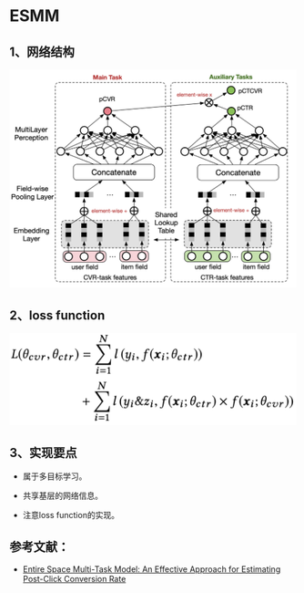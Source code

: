 # ESMM

## 1、网络结构

![esmm structure](https://github.com/alphaplato/alphaplato/blob/master/image/DeepLearning/esmm-pic.png)

## 2、loss function

![esmm loss function](https://github.com/alphaplato/alphaplato/blob/master/image/DeepLearning/esmm-loss.png)

## 3、实现要点

* 属于多目标学习。

* 共享基层的网络信息。

* 注意loss function的实现。

## 参考文献：
* [Entire Space Multi-Task Model: An Effective Approach for Estimating Post-Click Conversion Rate](https://arxiv.org/pdf/1804.07931.pdf)
